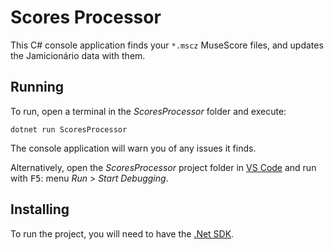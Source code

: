 
# Scores Processor

This C# console application finds your `*.mscz` MuseScore files, and updates the Jamicionário data with them.

## Running

To run, open a terminal in the _ScoresProcessor_ folder and execute:

```shell
dotnet run ScoresProcessor
```

The console application will warn you of any issues it finds.

Alternatively, open the _ScoresProcessor_ project folder in [VS Code](https://code.visualstudio.com/)
and run with <kbd>F5</kbd>: menu _Run_ > _Start Debugging_.

## Installing

To run the project, you will need to have the [.Net SDK](https://dotnet.microsoft.com/download).
